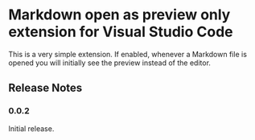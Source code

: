 # **Markdown open as preview only** extension for Visual Studio Code

This is a very simple extension. If enabled, whenever a Markdown file is opened you will initially see the preview instead of the editor.

## Release Notes

### 0.0.2

Initial release.

